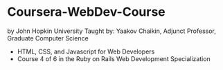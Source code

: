 # Coursera-WebDev-Course
by John Hopkin University
Taught by:  Yaakov Chaikin, Adjunct Professor, Graduate Computer Science

- HTML, CSS, and Javascript for Web Developers 
- Course 4 of 6 in the Ruby on Rails Web Development Specialization 
